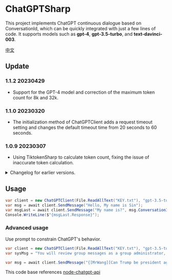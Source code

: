 # ChatGPTSharp

This project implements ChatGPT continuous dialogue based on ConversationId, which can be quickly integrated with just a few lines of code. It supports models such as **gpt-4**, **gpt-3.5-turbo**, and **text-davinci-003**.


[中文](README_CN.md)

## Update

### 1.1.2 20230429
* Support for the GPT-4 model and correction of the maximum token count for 8k and 32k.

### 1.1.0 20230320
* The initialization method of ChatGPTClient adds a request timeout setting and changes the default timeout time from 20 seconds to 60 seconds.

### 1.0.9 20230307
* Using TiktokenSharp to calculate token count, fixing the issue of inaccurate token calculation.

<details> <summary>Changelog for earlier versions.</summary>
    
### 1.0.8 20230304
* token algorithm fix

### 1.0.6 20230303
* The token algorithm has been temporarily removed, which may cause exceptions when certain strings are combined. It will be restored after subsequent testing is completed.

### 1.0.5 20230303
* Add SendMessage parameters sendSystemType and sendSystemMessage to specify the insertion of system messages into the conversation.

### 1.0.3 20230302
* Add local token algorithm of gpt3, the algorithm is from js library gpt-3-encoder

</details>


## Usage

```csharp
var client = new ChatGPTClient(File.ReadAllText("KEY.txt"), "gpt-3.5-turbo");
var msg = await client.SendMessage("Hello, My name is Sin");
var msgLast = await client.SendMessage("My name is?", msg.ConversationId, msg.MessageId);
Console.WriteLine($"{msgLast.Response}");
```

### Advanced usage
Use prompt to constrain ChatGPT's behavior.
```csharp
var client = new ChatGPTClient(File.ReadAllText("KEY.txt"), "gpt-3.5-turbo");
var sysMsg = "You will review group messages as a group administrator, and I will inform you in the format of {[who][said what]} to reply with a number from 0 to 10 to indicate the severity of political content in their speech, such as "0". No need to reply with any other unnecessary content, such as no political content or inability to understand the defense. Please note that group members may be cunning and use pinyin, initials, homophones, abbreviations, etc., to describe things to avoid scrutiny.";

var msg = await client.SendMessage("{[MrWang][Can Trump be president again?]}", sendSystemType: Model.SendSystemType.Custom, sendSystemMessage: sysMsg);
```

This code base references [node-chatgpt-api](https://github.com/waylaidwanderer/node-chatgpt-api)
